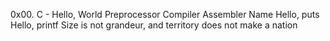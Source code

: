 0x00. C - Hello, World
Preprocessor
Compiler
Assembler
Name
Hello, puts
Hello, printf
Size is not grandeur, and territory does not make a nation
